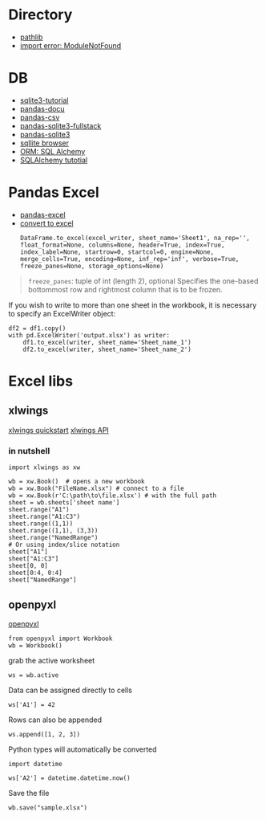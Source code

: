 # Directory 
* [pathlib](https://docs.python.org/3/library/pathlib.html )
* [import error: ModuleNotFound](https://towardsdatascience.com/how-to-fix-modulenotfounderror-and-importerror-248ce5b69b1c)
# DB 
* [sqlite3-tutorial](https://www.sqlitetutorial.net/)
* [pandas-docu](https://pandas.pydata.org/pandas-docs/stable/reference/frame.html)
* [pandas-csv](https://pandas.pydata.org/pandas-docs/stable/reference/api/pandas.read_csv.html)
* [pandas-sqlite3-fullstack](https://www.fullstackpython.com/blog/export-pandas-dataframes-sqlite-sqlalchemy.html)
* [pandas-sqlite3](https://pandas.pydata.org/pandas-docs/stable/reference/api/pandas.DataFrame.to_sql.html)
* [sqllite browser](https://sqlitebrowser.org/about/)
* [ORM: SQL Alchemy](https://www.sqlalchemy.org/)
* [SQLAlchemy tutotial](https://docs.sqlalchemy.org/en/13/core/tutorial.html)

# Pandas Excel
* [pandas-excel](https://pandas.pydata.org/pandas-docs/stable/user_guide/io.html#excel-files)
* [convert to excel](https://pandas.pydata.org/pandas-docs/stable/reference/api/pandas.DataFrame.to_excel.html#pandas.DataFrame.to_excel)
  ```
  DataFrame.to_excel(excel_writer, sheet_name='Sheet1', na_rep='', float_format=None, columns=None, header=True, index=True, index_label=None, startrow=0, startcol=0, engine=None, merge_cells=True, encoding=None, inf_rep='inf', verbose=True, freeze_panes=None, storage_options=None)
  ```

>`freeze_panes`: tuple of int (length 2), optional
Specifies the one-based bottommost row and rightmost column that is to be frozen.

If you wish to write to more than one sheet in the workbook, it is necessary to specify an ExcelWriter object:

```
df2 = df1.copy()
with pd.ExcelWriter('output.xlsx') as writer:  
    df1.to_excel(writer, sheet_name='Sheet_name_1')
    df2.to_excel(writer, sheet_name='Sheet_name_2')
```

# Excel libs
## xlwings
[xlwings quickstart](https://docs.xlwings.org/en/stable/quickstart.html) 
[xlwings API](https://docs.xlwings.org/en/stable/api.html)
### in nutshell
```
import xlwings as xw

wb = xw.Book()  # opens a new workbook
wb = xw.Book("FileName.xlsx") # connect to a file
wb = xw.Book(r'C:\path\to\file.xlsx') # with the full path
sheet = wb.sheets['sheet name']
sheet.range("A1")
sheet.range("A1:C3")
sheet.range((1,1))
sheet.range((1,1), (3,3))
sheet.range("NamedRange")
# Or using index/slice notation
sheet["A1"]
sheet["A1:C3"]
sheet[0, 0]
sheet[0:4, 0:4]
sheet["NamedRange"]
```

## openpyxl
[openpyxl](https://openpyxl.readthedocs.io/en/stable/)
```
from openpyxl import Workbook
wb = Workbook()
```
grab the active worksheet
```
ws = wb.active
```
Data can be assigned directly to cells
```
ws['A1'] = 42
```
Rows can also be appended
```
ws.append([1, 2, 3])
```
Python types will automatically be converted
```
import datetime

ws['A2'] = datetime.datetime.now()
```

Save the file
```
wb.save("sample.xlsx")
```